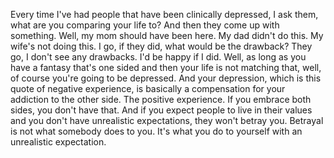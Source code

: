  Every time I've had people that have been clinically depressed, I ask them, what are you comparing your life to? And then they come up with something. Well, my mom should have been here. My dad didn't do this. My wife's not doing this. I go, if they did, what would be the drawback? They go, I don't see any drawbacks. I'd be happy if I did. Well, as long as you have a fantasy that's one sided and then your life is not matching that, well, of course you're going to be depressed. And your depression, which is this quote of negative experience, is basically a compensation for your addiction to the other side. The positive experience. If you embrace both sides, you don't have that. And if you expect people to live in their values and you don't have unrealistic expectations, they won't betray you. Betrayal is not what somebody does to you. It's what you do to yourself with an unrealistic expectation.